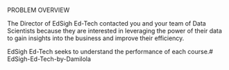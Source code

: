 PROBLEM OVERVIEW

The Director of EdSigh Ed-Tech
contacted you and your team of Data
Scientists because they are interested in
leveraging the power of their data to gain
insights into the business and improve
their efficiency.

EdSigh Ed-Tech seeks to understand the
performance of each course.# EdSigh-Ed-Tech-by-Damilola
